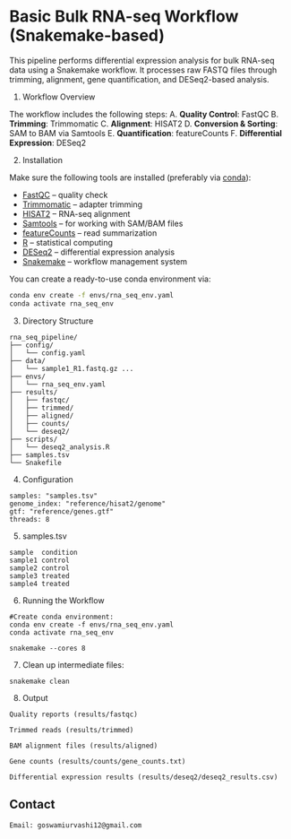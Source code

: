 # Basic Bulk RNA-seq Workflow (Snakemake-based)

This pipeline performs differential expression analysis for bulk RNA-seq data using a Snakemake workflow. It processes raw FASTQ files through trimming, alignment, gene quantification, and DESeq2-based analysis.

1. Workflow Overview

The workflow includes the following steps:
A. **Quality Control**: FastQC
B.  **Trimming**: Trimmomatic
C.  **Alignment**: HISAT2
D.  **Conversion & Sorting**: SAM to BAM via Samtools
E.  **Quantification**: featureCounts
F.  **Differential Expression**: DESeq2




2. Installation


Make sure the following tools are installed (preferably via [conda](https://docs.conda.io/en/latest/)):

- [FastQC](https://www.bioinformatics.babraham.ac.uk/projects/fastqc/) – quality check
- [Trimmomatic](http://www.usadellab.org/cms/?page=trimmomatic) – adapter trimming
- [HISAT2](https://daehwankimlab.github.io/hisat2/) – RNA-seq alignment
- [Samtools](http://www.htslib.org/) – for working with SAM/BAM files
- [featureCounts](http://bioinf.wehi.edu.au/featureCounts/) – read summarization
- [R](https://www.r-project.org/) – statistical computing
- [DESeq2](https://bioconductor.org/packages/release/bioc/html/DESeq2.html) – differential expression analysis
- [Snakemake](https://snakemake.readthedocs.io/en/stable/) – workflow management system

You can create a ready-to-use conda environment via:

```bash
conda env create -f envs/rna_seq_env.yaml
conda activate rna_seq_env
```

3. Directory Structure

```
rna_seq_pipeline/
├── config/
│   └── config.yaml
├── data/
│   └── sample1_R1.fastq.gz ...
├── envs/
│   └── rna_seq_env.yaml
├── results/
│   ├── fastqc/
│   ├── trimmed/
│   ├── aligned/
│   ├── counts/
│   └── deseq2/
├── scripts/
│   └── deseq2_analysis.R
├── samples.tsv
└── Snakefile
```

4. Configuration

```
samples: "samples.tsv"
genome_index: "reference/hisat2/genome"
gtf: "reference/genes.gtf"
threads: 8
```
5. samples.tsv

```
sample	condition
sample1	control
sample2	control
sample3	treated
sample4	treated
```
6. Running the Workflow
   

```
#Create conda environment:
conda env create -f envs/rna_seq_env.yaml
conda activate rna_seq_env
```
```
snakemake --cores 8
```
7. Clean up intermediate files:
```
snakemake clean
```

8. Output
```
Quality reports (results/fastqc)

Trimmed reads (results/trimmed)

BAM alignment files (results/aligned)

Gene counts (results/counts/gene_counts.txt)

Differential expression results (results/deseq2/deseq2_results.csv)
```

## Contact
``` 
Email: goswamiurvashi12@gmail.com  
```
